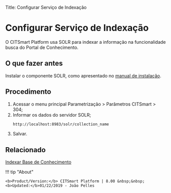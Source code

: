 Title: Configurar Serviço de Indexação

# Configurar Serviço de Indexação

O CITSmart Platform usa SOLR para indexar a informação na funcionalidade busca do Portal de Conhecimento.


## O que fazer antes

Instalar o componente SOLR, como apresentado no [manual de instalação][1].

## Procedimento

1. Acessar o menu principal Parametrização > Parâmetros CITSmart > 304;
2. Informar os dados do servidor SOLR;
    ```sh
    http://localhost:8983/solr/collection_name
    ```
3. Salvar.

## Relacionado

[Indexar Base de Conhecimento][2]

[1]:/pt-br/citsmart-platform-8/get-started/installation-and-upgrade/download-software.html#servidor-de-indexacao-apache-solr_1
[2]:/pt-br/citsmart-platform-8/platform-administration/data-indexing/management.html


!!! tip "About"

    <b>Product/Version:</b> CITSmart Platform | 8.00 &nbsp;&nbsp;
    <b>Updated:</b>01/22/2019 - João Pelles  
